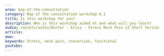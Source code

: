 ```yaml
---
area: map-of-the-consultation
category: Map of the consultation workshop 0.1
title: Is this workshop for you?
description: Who is this workshop aimed at and what will you learn?
audio: /assets/audio/Doctor - Erica - Stress Neck Pain v2 Short Version.mp3
article: 
www: 
keywords: Stress, neck pain, conversion, functional
youtube: 
--- 
```

